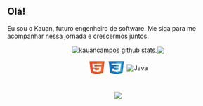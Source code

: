 ## Olá!

<p>Eu sou o Kauan, futuro engenheiro de software. Me siga para me acompanhar nessa jornada e crescermos juntos.</p>

<div align="center">
  <a href="https://github.com/kauancampos">
  
 <div>
  <a href="https://github.com/kauancampos">
    <img align="center" width = "500px" src="https://github-readme-stats.vercel.app/api?username=kauancampos&show_icons=true&theme=midnight-purple&include_height=27" alt="kauancampos github stats"/>
  </a>


  <a href="https://github.com/kauancampos">
    <img align="center" width="300px" src="https://github-readme-stats.vercel.app/api/top-langs/?username=kauancampos&theme=midnight-purple&include_langs_below=1" />
  </a>
<div/>
    


 
<div style="display: inline_block"><br>
  <img align="center" alt="HTMLL" height="30" width="40" src="https://raw.githubusercontent.com/devicons/devicon/master/icons/html5/html5-original.svg">
  <img align="center" alt="CSS" height="30" width="40" src="https://raw.githubusercontent.com/devicons/devicon/master/icons/css3/css3-original.svg">
  <img align="center" alt="Java" height = "40" width="40" src="https://cdn.jsdelivr.net/gh/devicons/devicon@latest/icons/java/java-original.svg" />
          


</div>
  
  #
 
<div> 
  <a href = "mailto:contate.kauancampos@gmail.com"><img src="https://img.shields.io/badge/-Gmail-%23333?style=for-the-badge&logo=gmail&logoColor=white" target="_blank"></a>
  
 #
 

